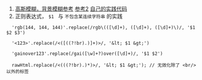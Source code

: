 1. [高斯模糊，背景模糊参考](https://www.cnblogs.com/ghost-xyx/p/5677168.html) 
[参考2](http://www.zhangxinxu.com/study/201502/image-local-blur-by-js-calculation.html) 
[自己的实践代码](https://codesandbox.io/s/gaosimohuyanjiu-x13qj)
2. 正则表达式， `$1 ` 与 `不包含某连续字符串` 的实践
```
  'rgb(144, 144, 144)'.replace(/rgb\(([\d]+), ([\d]+), ([\d]+)\)/, '$1 $2 $3')
  
  '<123>'.replace(/<([((?!br).)]+)>/, '&lt; $1 &gt;')

  'gainover123'.replace(/gai([\w]+?)over([\d]+)/, '$1 $2')
  
  rawHtml.replace(/<(((?!br).)*)>/, '&lt; $1 &gt;'); // 无效化除了 <br/> 以外的标签
```

